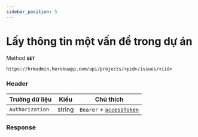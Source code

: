 ```yaml
---
sidebar_position: 5
---
```


# Lấy thông tin một vấn đề trong dự án

Method **`GET`**

```shell
https://hrmadmin.herokuapp.com/api/projects/<pid>/issues/<iid>
```

### Header

| Trường dữ liệu  | Kiểu   | Chú thích                                   |
| --------------- | ------ | ------------------------------------------- |
| `Authorization` | string | `Bearer` + [`accessToken`](../access-token.md) |
### Response
```json
```